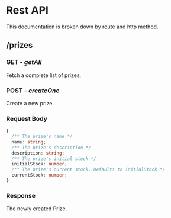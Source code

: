 # Rest API
This documentation is broken down by route and http method.
## /prizes
### GET - _getAll_
Fetch a complete list of prizes.
### POST - _createOne_
Create a new prize.
### Request Body
```ts
{
  /** The prize's name */
  name: string;
  /** The prize's description */
  description: string;
  /** The prize's initial stock */
  initialStock: number;
  /** The prize's current stock. Defaults to initialStock */
  currentStock: number;
}
```

### Response
The newly created Prize.